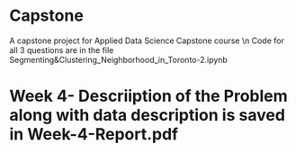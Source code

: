# Capstone
A capstone project for Applied Data Science Capstone course \n
Code for all 3 questions are in the file Segmenting&Clustering_Neighborhood_in_Toronto-2.ipynb
# Week 4- Descriiption of the Problem along with data description is saved in Week-4-Report.pdf 
